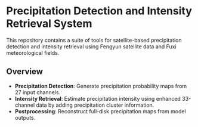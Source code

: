 # Precipitation Detection and Intensity Retrieval System

This repository contains a suite of tools for satellite-based precipitation detection and intensity retrieval using Fengyun satellite data and Fuxi meteorological fields.

## Overview
- **Precipitation Detection**: Generate precipitation probability maps from 27 input channels.
- **Intensity Retrieval**: Estimate precipitation intensity using enhanced 33-channel data by adding precipitation cluster information.
- **Postprocessing**: Reconstruct full-disk precipitation maps from model outputs.

